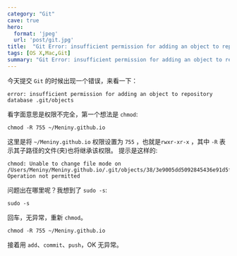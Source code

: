 ```yaml
---
category: "Git"
cave: true
hero:
  format: 'jpeg'
  url: 'post/git.jpg'
title:  "Git Error: insufficient permission for adding an object to repository database .git/objects"
tags: [OS X,Mac,Git]
summary: "Git Error: insufficient permission for adding an object to repository database .git/objects"
---
```

今天提交 `Git` 的时候出现一个错误，来看一下：

	error: insufficient permission for adding an object to repository database .git/objects

看字面意思是权限不完全，第一个想法是 `chmod`:

	chmod -R 755 ~/Meniny.github.io

这里是将 `~/Meniny.github.io` 权限设置为 `755` ，也就是`rwxr-xr-x` ，其中 `-R` 表示其子路径的文件(夹)也将继承该权限。
提示是这样的:

	chmod: Unable to change file mode on /Users/Meniny/Meniny.github.io/.git/objects/38/3e9005dd5092845436e91d5f3c5d52309a3219: Operation not permitted

问题出在哪里呢？我想到了 `sudo -s`:

	sudo -s

回车，无异常，重新 `chmod`。

	chmod -R 755 ~/Meniny.github.io

接着用 `add`、`commit`、`push`，OK 无异常。
